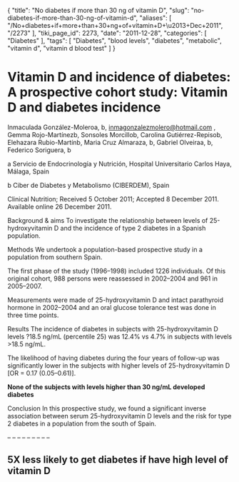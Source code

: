{
    "title": "No diabetes if more than 30 ng of vitamin D",
    "slug": "no-diabetes-if-more-than-30-ng-of-vitamin-d",
    "aliases": [
        "/No+diabetes+if+more+than+30+ng+of+vitamin+D+\u2013+Dec+2011",
        "/2273"
    ],
    "tiki_page_id": 2273,
    "date": "2011-12-28",
    "categories": [
        "Diabetes"
    ],
    "tags": [
        "Diabetes",
        "blood levels",
        "diabetes",
        "metabolic",
        "vitamin d",
        "vitamin d blood test"
    ]
}


# Vitamin D and incidence of diabetes: A prospective cohort study: Vitamin D and diabetes incidence

Inmaculada González-Moleroa, b, inmagonzalezmolero@hotmail.com , Gemma Rojo-Martínezb, Sonsoles Morcillob, Carolina Gutiérrez-Repisob, Elehazara Rubio-Martínb, Maria Cruz Almaraza, b, Gabriel Olveiraa, b, Federico Soriguera, b

a	Servicio de Endocrinología y Nutrición, Hospital Universitario Carlos Haya, Málaga, Spain

b	Ciber de Diabetes y Metabolismo (CIBERDEM), Spain

Clinical Nutrition; Received 5 October 2011; Accepted 8 December 2011. Available online 26 December 2011.

Background & aims To investigate the relationship between levels of 25-hydroxyvitamin D and the incidence of type 2 diabetes in a Spanish population.

Methods We undertook a population-based prospective study in a population from southern Spain. 

The first phase of the study (1996–1998) included 1226 individuals. Of this original cohort, 988 persons were reassessed in 2002–2004 and 961 in 2005–2007.

Measurements were made of 25-hydroxyvitamin D and intact parathyroid hormone in 2002–2004 and an oral glucose tolerance test was done in three time points.

Results The incidence of diabetes in subjects with 25-hydroxyvitamin D levels ?18.5 ng/mL (percentile 25) was 12.4% vs 4.7% in subjects with levels >18.5 ng/mL. 

The likelihood of having diabetes during the four years of follow-up was significantly lower in the subjects with higher levels of 25-hydroxyvitamin D <span>[OR = 0.17 (0.05–0.61)]</span>.

 **None of the subjects with levels higher than 30 ng/mL developed diabetes** 

Conclusion In this prospective study, we found a significant inverse association between serum 25-hydroxyvitamin D levels and the risk for type 2 diabetes in a population from the south of Spain.

– – – – – – – – – 

## 5X less likely to get diabetes if have high level  of vitamin D